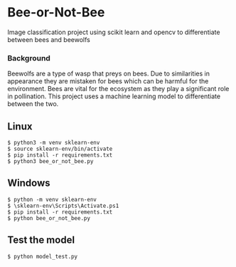 # Bee-or-Not-Bee
Image classification project using scikit learn and opencv to differentiate between bees and beewolfs

### Background 
Beewolfs are a type of wasp that preys on bees. Due to similarities in appearance they are mistaken for bees which can be harmful for the environment. Bees are vital for the ecosystem as they play a significant role in pollination. This project uses a machine learning model to differentiate between the two.

## Linux
```
$ python3 -m venv sklearn-env
$ source sklearn-env/bin/activate
$ pip install -r requirements.txt
$ python3 bee_or_not_bee.py
```
## Windows
```
$ python -m venv sklearn-env
$ \sklearn-env\Scripts\Activate.ps1
$ pip install -r requirements.txt
$ python bee_or_not_bee.py
```

## Test the model
```
$ python model_test.py
```

